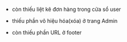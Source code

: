 - còn thiếu liệt kê đơn hàng trong cửa sổ user

- thiếu phần vô hiệu hóa(xóa) ở trang Admin

- còn thiếu phần URL ở footer
